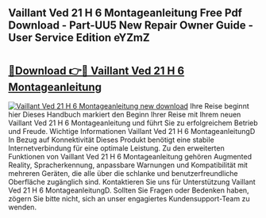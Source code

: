 ## Vaillant Ved 21 H 6 Montageanleitung Free Pdf Download - Part-UU5 New Repair Owner Guide - User Service Edition eYZmZ

# <h2><a href="http://df74ke.blite.top/?on=Vaillant+Ved+21+H+6+Montageanleitung">🔗Download 👉🔴 Vaillant Ved 21 H 6 Montageanleitung</a></h2>

[![Vaillant Ved 21 H 6 Montageanleitung new download](https://i.imgur.com/lujVjoI.png)](http://df74ke.blite.top/?on=Vaillant+Ved+21+H+6+Montageanleitung)
Ihre Reise beginnt hier Dieses Handbuch markiert den Beginn Ihrer Reise mit Ihrem neuen Vaillant Ved 21 H 6 Montageanleitung und führt Sie zu erfolgreichem Betrieb und Freude. Wichtige Informationen Vaillant Ved 21 H 6 MontageanleitungD In Bezug auf Konnektivität Dieses Produkt benötigt eine stabile Internetverbindung für eine optimale Leistung. Zu den erweiterten Funktionen von Vaillant Ved 21 H 6 Montageanleitung gehören Augmented Reality, Spracherkennung, anpassbare Warnungen und Kompatibilität mit mehreren Geräten, die alle über die schlanke und benutzerfreundliche Oberfläche zugänglich sind. Kontaktieren Sie uns für Unterstützung Vaillant Ved 21 H 6 MontageanleitungD. Sollten Sie Fragen oder Bedenken haben, zögern Sie bitte nicht, sich an unser engagiertes Kundensupport-Team zu wenden.
